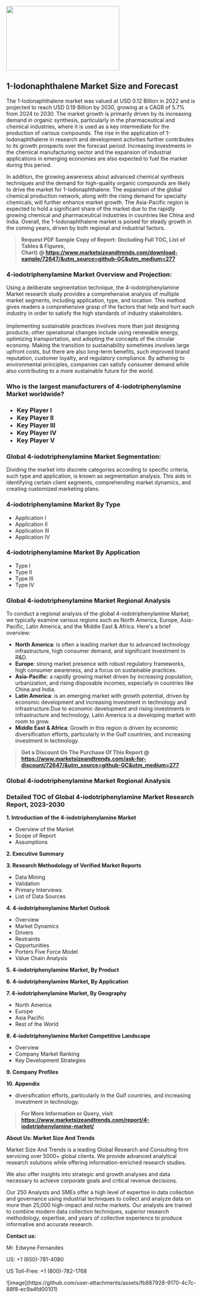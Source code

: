 <p><img class="alignnone size-medium wp-image-20088" src="https://ffe5etoiles.com/wp-content/uploads/2024/12/MST1-300x171.png" alt="" width="300" height="171" /></p><h2>1-Iodonaphthalene Market Size and Forecast</h2><p>The 1-Iodonaphthalene market was valued at USD 0.12 Billion in 2022 and is projected to reach USD 0.19 Billion by 2030, growing at a CAGR of 5.7% from 2024 to 2030. The market growth is primarily driven by its increasing demand in organic synthesis, particularly in the pharmaceutical and chemical industries, where it is used as a key intermediate for the production of various compounds. The rise in the application of 1-Iodonaphthalene in research and development activities further contributes to its growth prospects over the forecast period. Increasing investments in the chemical manufacturing sector and the expansion of industrial applications in emerging economies are also expected to fuel the market during this period.</p><p>In addition, the growing awareness about advanced chemical synthesis techniques and the demand for high-quality organic compounds are likely to drive the market for 1-Iodonaphthalene. The expansion of the global chemical production network, along with the rising demand for specialty chemicals, will further enhance market growth. The Asia-Pacific region is expected to hold a significant share of the market due to the rapidly growing chemical and pharmaceutical industries in countries like China and India. Overall, the 1-Iodonaphthalene market is poised for steady growth in the coming years, driven by both regional and industrial factors.</p></p><blockquote id="" class=""><strong>Request PDF Sample Copy of Report: (Including Full TOC, List of Tables &amp; Figures, Chart)&nbsp;@&nbsp;<strong><a href="https://www.marketsizeandtrends.com/download-sample/72647/&utm_source=github-GC&utm_medium=277" target="_blank">https://www.marketsizeandtrends.com/download-sample/72647/&utm_source=github-GC&utm_medium=277</a></strong></strong></blockquote><h3 id="" class="">4-iodotriphenylamine Market&nbsp;Overview and Projection:</h3><p id="" class="">Using a deliberate segmentation technique, the 4-iodotriphenylamine Market research study provides a comprehensive analysis of multiple market segments, including application, type, and location. This method gives readers a comprehensive grasp of the factors that help and hurt each industry in order to satisfy the high standards of industry stakeholders. <br /> <br />Implementing sustainable practices involves more than just designing products; other operational changes include using renewable energy, optimizing transportation, and adopting the concepts of the circular economy. Making the transition to sustainability sometimes involves large upfront costs, but there are also long-term benefits, such improved brand reputation, customer loyalty, and regulatory compliance. By adhering to environmental principles, companies can satisfy consumer demand while also contributing to a more sustainable future for the world.</p><h3 id="" class="">Who is the largest manufacturers of&nbsp;4-iodotriphenylamine Market worldwide?</h3><h3 class=""><p><ul><li>Key Player I </li><li> Key Player II </li><li> Key Player III </li><li> Key Player IV </li><li> Key Player V</li></ul></p></h3><h3 id="" class="">Global&nbsp;4-iodotriphenylamine Market Segmentation:</h3><p id="" class="">Dividing the market into discrete categories according to specific criteria, such type and application, is known as segmentation analysis. This aids in identifying certain client segments, comprehending market dynamics, and creating customized marketing plans.</p><h3 id="" class="">4-iodotriphenylamine Market&nbsp;By Type</h3><p><p><ul><li>Application I</li><li> Application II</li><li> Application III</li><li> Application IV</p></li></ul></p></p><h3 id="" class="">4-iodotriphenylamine Market&nbsp;By Application</h3><p class=""><p><ul><li>Type I</li><li> Type II</li><li> Type III</li><li> Type IV</li></ul></p></p><h3 id="" class="">Global 4-iodotriphenylamine Market Regional Analysis</h3><p id="" class="">To conduct a regional analysis of the global 4-iodotriphenylamine Market, we typically examine various regions such as North America, Europe, Asia-Pacific, Latin America, and the Middle East &amp; Africa. Here's a brief overview:</p><ul><li><strong>North America</strong>: is often a leading market due to advanced technology infrastructure, high consumer demand, and significant investment in R&amp;D.</li><li><strong>Europe</strong>: strong market presence with robust regulatory frameworks, high consumer awareness, and a focus on sustainable practices.</li><li><strong>Asia-Pacific</strong>: a rapidly growing market driven by increasing population, urbanization, and rising disposable incomes, especially in countries like China and India.</li><li><strong>Latin America</strong>: is an emerging market with growth potential, driven by economic development and increasing investment in technology and infrastructure.Due to economic development and rising investments in infrastructure and technology, Latin America is a developing market with room to grow.</li><li><strong>Middle East &amp; Africa</strong>: Growth in this region is driven by economic diversification efforts, particularly in the Gulf countries, and increasing investment in technology.</li></ul><blockquote id="" class=""><strong>Get a Discount On The Purchase Of This Report @ <strong><a href="https://www.marketsizeandtrends.com/ask-for-discount/72647/&utm_source=github-GC&utm_medium=277" target="_blank">https://www.marketsizeandtrends.com/ask-for-discount/72647/&utm_source=github-GC&utm_medium=277</a></strong></strong></blockquote><h3 id="" class="">Global 4-iodotriphenylamine Market Regional Analysis</h3><h3 id="" class="">Detailed TOC of Global 4-iodotriphenylamine Market Research Report, 2023-2030</h3><p id="" class=""><strong>1. Introduction of the 4-iodotriphenylamine Market</strong></p><ul><li>Overview of the Market</li><li>Scope of Report</li><li>Assumptions</li></ul><p id="" class=""><strong>2. Executive Summary</strong></p><p id="" class=""><strong>3. Research Methodology of Verified Market Reports</strong></p><ul><li>Data Mining</li><li>Validation</li><li>Primary Interviews</li><li>List of Data Sources</li></ul><p id="" class=""><strong>4. 4-iodotriphenylamine Market Outlook</strong></p><ul><li>Overview</li><li>Market Dynamics</li><li>Drivers</li><li>Restraints</li><li>Opportunities</li><li>Porters Five Force Model</li><li>Value Chain Analysis</li></ul><p id="" class=""><strong>5. 4-iodotriphenylamine Market, By Product</strong></p><p id="" class=""><strong>6. 4-iodotriphenylamine Market, By Application</strong></p><p id="" class=""><strong>7. 4-iodotriphenylamine Market, By Geography</strong></p><ul><li>North America</li><li>Europe</li><li>Asia Pacific</li><li>Rest of the World</li></ul><p id="" class=""><strong>8. 4-iodotriphenylamine Market Competitive Landscape</strong></p><ul><li>Overview</li><li>Company Market Ranking</li><li>Key Development Strategies</li></ul><p id="" class=""><strong>9. Company Profiles</strong></p><p id="" class=""><strong>10. Appendix</strong></p><ul><li>diversification efforts, particularly in the Gulf countries, and increasing investment in technology.</li></ul><blockquote id="" class=""><strong>For More Information or Query, visit <strong><strong><a href="https://www.marketsizeandtrends.com/report/4-iodotriphenylamine-market/" target="_blank">https://www.marketsizeandtrends.com/report/4-iodotriphenylamine-market/</a></strong></strong></strong></blockquote><p id="" class=""><strong>About Us: Market Size And Trends</strong></p><p id="" class="">Market Size And Trends is a leading Global Research and Consulting firm servicing over 5000+ global clients. We provide advanced analytical research solutions while offering information-enriched research studies.</p><p id="" class="">We also offer insights into strategic and growth analyses and data necessary to achieve corporate goals and critical revenue decisions.</p><p id="" class="">Our 250 Analysts and SMEs offer a high level of expertise in data collection and governance using industrial techniques to collect and analyze data on more than 25,000 high-impact and niche markets. Our analysts are trained to combine modern data collection techniques, superior research methodology, expertise, and years of collective experience to produce informative and accurate research.</p><p id="" class=""><strong>Contact us:</strong></p><p id="" class="">Mr. Edwyne Fernandes</p><p id="" class="">US: +1 (650)-781-4080</p><p id="" class="">US Toll-Free: +1 (800)-782-1768</p>
![image](https://github.com/user-attachments/assets/fb867928-9170-4c7c-88f8-ec9a4fd00101)
